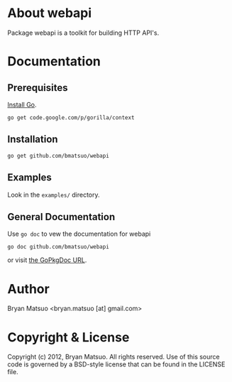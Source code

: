[install go]: http://golang.org/install.html "Install Go"
[the gopkgdoc url]: http://gopkgdoc.appspot.com/pkg/github.com/bmatsuo/webapi/ "the GoPkgDoc URL"

About webapi
=============

Package webapi is a toolkit for building HTTP API's.

Documentation
=============

Prerequisites
-------------

[Install Go][].

    go get code.google.com/p/gorilla/context

Installation
-------------

    go get github.com/bmatsuo/webapi

Examples
--------

Look in the `examples/` directory.

General Documentation
---------------------

Use `go doc` to vew the documentation for webapi

    go doc github.com/bmatsuo/webapi

or visit [the GoPkgDoc URL][].


Author
======

Bryan Matsuo &lt;bryan.matsuo [at] gmail.com&gt;

Copyright & License
===================

Copyright (c) 2012, Bryan Matsuo.
All rights reserved.
Use of this source code is governed by a BSD-style license that can be
found in the LICENSE file.
